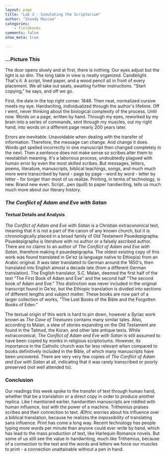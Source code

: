 ```yaml
---
layout: page  
title: "Lab 3 - Simulating the Scriptorium"  
author: "Shandy Maccow"  
categories:  
    - fieldbooks
comments: false  
show_meta: true

---
```



### ...Picture This

The door opens slowly and at first, there is nothing. Our eyes adjust but the light is so dim. The long table in view is neatly organized. Candlelight. That's it. A script, lined paper, and a wood pencil sit in front of every placement. We all take out seats, awaiting further instructions. "Start copying," he says, and off we go. 

First, the date in the top right corner. 1848. Then neat, normalized cursive meets my eye. Handwriting, individualized through the author's lifetime. Off I went, never thinking about the biological complexity of the process. Until now. Words on a page, written by hand. Through my eyes, reworked by my brain into a series of commands, sent through my muscles, out my right hand, into words on a different page nearly 200 years later. 

Errors are inevitable. Unavoidable when dealing with the transfer of information. Therefore, the message can change. And change it does. Words get spelled incorrectly in one manuscript then changed completely in the next. Then a sentence does not make sense so scribes alter them to reestablish meaning. It's a laborious process, undoubtedly plagued with human error by even the most skilled scribes. But messages, letters, poems, literature, manuscripts, biblical teachings, songs, and much much more were transcribed by hand - page by page - word by word - letter by letter - for longer than most of us realize. Printing, in terms of technology, is new. Brand new even. Script...pen (quill) to paper handwriting, tells us much much more about our literary history. 


### *The Conflict of Adam and Eve with Satan*

#### Textual Details  and Analysis

 *The Conflict of Adam and Eve with Satan* is a Christian extracononical text, meaning that it is not a part of the canon of any known church, but it is chronologically placed in a broad family of Old Testament Psuedepigrapha. Psuedepigrapha is literature with no author or a falsely ascribed author. There are no claims to an author of *The Conflict of Adam and Eve with Satan*, therefore making it psuedepigrapha. The oldest existing copy of this work was found translated in Ge'ez (a language native to Ethiopia) from an Arabic original. It was later translated to German around the 1850's, then translated into English almost a decade late (from a different German translation). The English translator, S.C. Malan, deemed the first half of the text "The First Book of Adam and Eve" and the second half "The second book of Adam and Eve." This distinction was never included in the original transcript found in Ge'ez, but the Ethiopic translation is divided into sections of different lengths and subject matter. These books are now part of a larger collection of works, "The Lost Books of the Bible and the Forgotten Books of Eden."

The textual origin of this work is hard to pin down, however a Syriac work known as *The Cave of Treasures* contains many similar tales. Also, according to Malan, a slew of stories expanding on the Old Testament are found in the Talmud, the Koran, and other late antique texts. While extracononical, *The Conflict of Adam and Eve with Satan* is still assumed to have been copied by monks in religious scriptoriums. However, its importance in the Catholic church was far less relevant when compared to books definitively included in the Bible, of which many manuscripts have been uncovered. There are very very few copies of *The Conflict of Adam and Eve with Satan* at all, indicating that it was rarely transcribed or poorly preserved (not well attended to).

### Conclusion

Our readings this week spoke to the transfer of text through human hand, whether that be a translation or a direct copy in order to produce another replica. Like I mentioned earlier, handwritten manuscripts are riddled with human influence, lost with the power of a machine. Trithemius praises scribes and their connection to text. Ælfric worries about his influence over a biblical translation, because he realizes the *impossibility* of translating sans influence. Print has come a long way. Recent technology has people typing more words per minute than anyone could ever write by hand, which has lead to the mass production of text, like Harlequin Romance novels. But some of us still see the value in handwriting, much like Trithemius, because of a connection to the text and the words and letters we force our muscles to print - a connection unattainable without a pen in hand. 



